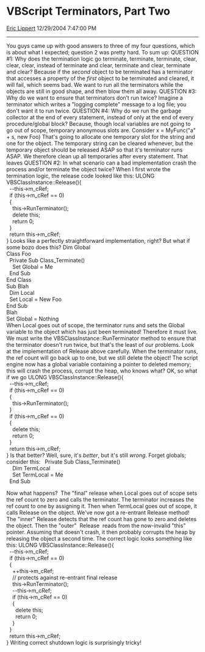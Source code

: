 <div id="page">

# VBScript Terminators, Part Two

[Eric Lippert](https://social.msdn.microsoft.com/profile/Eric%20Lippert) 12/29/2004 7:47:00 PM

-----

<div id="content">

You guys came up with good answers to three of my four questions, which is about what I expected; question 2 was pretty hard. To sum up: QUESTION \#1: Why does the termination logic go terminate, terminate, terminate, clear, clear, clear, instead of terminate and clear, terminate and clear, terminate and clear? Because if the *second* object to be terminated has a terminator that accesses a property of the *first* object to be terminated and cleared, it will fail, which seems bad. We want to run all the terminators while the objects are still in good shape, and then blow them all away. QUESTION \#3: Why do we want to ensure that terminators don’t run twice? Imagine a terminator which writes a "logging complete" message to a log file; you don't want it to run twice. QUESTION \#4: Why do we run the garbage collector at the end of every statement, instead of only at the end of every procedure/global block? Because, though local variables are not going to go out of scope, temporary anonymous slots are. Consider x = MyFunc("a" + s, new Foo) That's going to allocate one temporary slot for the string and one for the object. The temporary string can be cleared whenever, but the temporary object should be released ASAP so that it's terminator runs ASAP. We therefore clean up all temporaries after every statement. That leaves QUESTION \#2: In what scenario can a bad implementation crash the process and/or terminate the object twice? When I first wrote the termination logic, the release code looked like this: ULONG VBSClassInstance::Release(){  
  --this-\>m\_cRef;  
  if (this-\>m\_cRef == 0)  
  {  
    this-\>RunTerminator();  
    delete this;  
    return 0;  
  }  
  return this-\>m\_cRef;  
} Looks like a perfectly straightforward implementation, right? But what if some bozo does this? Dim Global  
Class Foo  
  Private Sub Class\_Terminate()  
    Set Global = Me  
  End Sub  
End Class  
Sub Blah  
  Dim Local  
  Set Local = New Foo  
End Sub  
Blah  
Set Global = Nothing  
When Local goes out of scope, the terminator runs and sets the Global variable to the object which has just been terminated\! Therefore it must live. We must write the VBSClassInstance::RunTerminator method to ensure that the terminator doesn't run twice, but that's the least of our problems. Look at the implementation of Release above carefully. When the terminator runs, the ref count will go back up to one, but we still delete the object\! The script engine now has a global variable containing a pointer to deleted memory; this will crash the process, corrupt the heap, who knows what? OK, so what if we go ULONG VBSClassInstance::Release(){  
  --this-\>m\_cRef;  
  if (this-\>m\_cRef == 0)  
  {  
    this-\>RunTerminator();  
  }  
  if (this-\>m\_cRef == 0)  
  {  
    delete this;  
    return 0;  
  }  
  return this-\>m\_cRef;  
} Is that better? Well, sure, it's *better*, but it's still *wrong*. Forget globals; consider this:   Private Sub Class\_Terminate()  
    Dim TermLocal  
    Set TermLocal = Me  
  End Sub  
  
Now what happens?  The "final" release when Local goes out of scope sets the ref count to zero and calls the terminator. The terminator increases the ref count to one by assigning it. Then when TermLocal goes out of scope, it calls Release on the object. We've now got a re-entrant Release method\! The "inner" Release detects that the ref count has gone to zero and deletes the object. Then the "outer"  Release  reads from the now-invalid "this" pointer. Assuming that doesn't crash, it then probably corrupts the heap by releasing the object a second time. The correct logic looks something like this: ULONG VBSClassInstance::Release(){  
  --this-\>m\_cRef;  
  if (this-\>m\_cRef == 0)  
  {  
    ++this-\>m\_cRef;  
    // protects against re-entrant final release  
    this-\>RunTerminator();  
    --this-\>m\_cRef;  
    if (this-\>m\_cRef == 0)  
    {  
      delete this;  
      return 0;  
    }  
  }  
  return this-\>m\_cRef;  
} Writing correct shutdown logic is surprisingly tricky\!  

</div>

</div>

